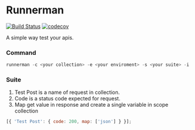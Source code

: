 # Runnerman

[![Build Status](https://travis-ci.com/FCesar/runnerman.svg?branch=feature/add-ci-and-codecov)](https://travis-ci.com/FCesar/runnerman)
[![codecov](https://codecov.io/gh/FCesar/runnerman/branch/feature/add-ci-and-codecov/graph/badge.svg)](https://codecov.io/gh/FCesar/runnerman)

A simple way test your apis.

### Command

```javascript
runnerman -c <your collection> -e <your enviroment> -s <your suite> -i <optinal interation count>
```

### Suite

1. Test Post is a name of request in collection.
2. Code is a status code expected for request.
3. Map get value in response and create a single variable in scope collection

```javascript
[{ 'Test Post': { code: 200, map: ['json'] } }];
```
